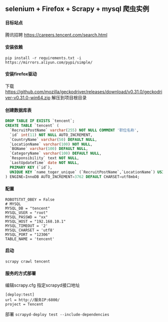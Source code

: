 ##  selenium + Firefox + Scrapy + mysql 爬虫实例

#### 目标站点
 腾讯招聘 https://careers.tencent.com/search.html

#### 安装依赖
```angular2html
pip install -r requirements.txt -i https://mirrors.aliyun.com/pypi/simple/
```

#### 安装firefox驱动
下载 https://github.com/mozilla/geckodriver/releases/download/v0.31.0/geckodriver-v0.31.0-win64.zip
解压到项目根目录

#### 创建数据库表
```sql
DROP TABLE IF EXISTS `tencent`;
CREATE TABLE `tencent` (
  `RecruitPostName` varchar(255) NOT NULL COMMENT '职位名称',
  `id` int(11) NOT NULL AUTO_INCREMENT,
  `CountryName` varchar(50) DEFAULT NULL,
  `LocationName` varchar(100) NOT NULL,
  `BGName` varchar(100) DEFAULT NULL,
  `CategoryName` varchar(100) DEFAULT NULL,
  `Responsibility` text NOT NULL,
  `LastUpdateTime` date NOT NULL,
  PRIMARY KEY (`id`),
  UNIQUE KEY `name_toger_unique` (`RecruitPostName`,`LocationName`) USING BTREE
) ENGINE=InnoDB AUTO_INCREMENT=3762 DEFAULT CHARSET=utf8mb4;
```

#### 配置
```
ROBOTSTXT_OBEY = False
# MYSQL
MYSQL_DB = "tencent"
MYSQL_USER = "root"
MYSQL_PASSWD = "xx"
MYSQL_HOST = "192.168.10.1"
MYSQL_TIMEOUT = '2'
MYSQL_CHARSET = 'utf8'
MYSQL_PORT = "12306"
TABLE_NAME = 'tencent'
```

#### 启动
```angular2html
scrapy crawl tencent
```

#### 服务的方式部署
编辑scrapy.cfg 指定scrapyd接口地址
```
[deploy:test]
url = http://服务IP:6800/
project = Tencent
```
部署 `scrapyd-deploy test --include-dependencies` 
